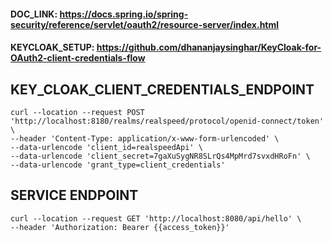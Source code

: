 #### DOC_LINK: https://docs.spring.io/spring-security/reference/servlet/oauth2/resource-server/index.html
#### KEYCLOAK_SETUP: https://github.com/dhananjaysinghar/KeyCloak-for-OAuth2-client-credentials-flow

## KEY_CLOAK_CLIENT_CREDENTIALS_ENDPOINT
~~~
curl --location --request POST 'http://localhost:8180/realms/realspeed/protocol/openid-connect/token' \
--header 'Content-Type: application/x-www-form-urlencoded' \
--data-urlencode 'client_id=realspeedApi' \
--data-urlencode 'client_secret=7gaXuSygNR8SLrQs4MpMrd7svxdHRoFn' \
--data-urlencode 'grant_type=client_credentials'
~~~

## SERVICE ENDPOINT
~~~
curl --location --request GET 'http://localhost:8080/api/hello' \
--header 'Authorization: Bearer {{access_token}}'
~~~
